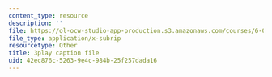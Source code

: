 ```yaml
---
content_type: resource
description: ''
file: https://ol-ocw-studio-app-production.s3.amazonaws.com/courses/6-004-computation-structures-spring-2017/42ec876c52639e4c984b25f257dada16_yRvgtY49eXE.srt
file_type: application/x-subrip
resourcetype: Other
title: 3play caption file
uid: 42ec876c-5263-9e4c-984b-25f257dada16
---
```

